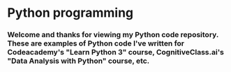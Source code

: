 # Python programming
### Welcome and thanks for viewing my Python code repository. These are examples of Python code I've written for Codeacademy's "Learn Python 3" course, CognitiveClass.ai's "Data Analysis with Python" course, etc.
